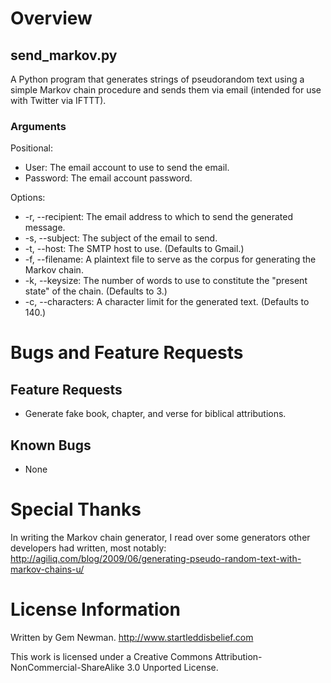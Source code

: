 Overview
========

send_markov.py
--------------

A Python program that generates strings of pseudorandom text using a simple Markov chain procedure and sends them via email (intended for use with Twitter via IFTTT).

### Arguments

Positional:
 * User: The email account to use to send the email.
 * Password: The email account password.

Options:
 * -r, --recipient: The email address to which to send the generated message.
 * -s, --subject: The subject of the  email to send.
 * -t, --host: The SMTP host to use. (Defaults to Gmail.)
 * -f, --filename: A plaintext file to serve as the corpus for generating the Markov chain.
 * -k, --keysize: The number of words to use to constitute the "present state" of the chain. (Defaults to 3.)
 * -c, --characters: A character limit for the generated text. (Defaults to 140.)

Bugs and Feature Requests
=========================

Feature Requests
----------------

* Generate fake book, chapter, and verse for biblical attributions.

Known Bugs
----------

* None

Special Thanks
==============

In writing the Markov chain generator, I read over some generators other developers had written, most notably:
http://agiliq.com/blog/2009/06/generating-pseudo-random-text-with-markov-chains-u/

License Information
===================

Written by Gem Newman.
http://www.startleddisbelief.com

This work is licensed under a Creative Commons Attribution-NonCommercial-ShareAlike 3.0 Unported License.
